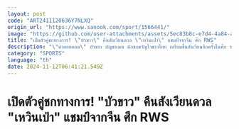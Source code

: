```yaml
---
layout: post
code: "ART2411120636Y7NLXQ"
origin_url: "https://www.sanook.com/sport/1566441/"
image: "https://github.com/user-attachments/assets/5ec83b8c-e7d4-4a84-abae-c102b7e22469"
title: "เปิดตัวคู่ชกทางการ! \"บัวขาว\" คืนสังเวียนดวล \"เหวินเป่า\" แชมป์จากจีน ศึก RWS"
description: "\"ดำดอตคอม\" บัวขาว บัญชาเมฆ นักชกขวัญใจชาวไทย เตรียมขึ้นสังเวียนอีกครั้งในศึก ราชดำเนิน เวิลด์ ซีรีส์ รายการพิเศษ ฉลองวันเกิดครบรอบ 80 ปี เวทีราชดำเนิน"
category: "SPORTS"
language: "th"
date: 2024-11-12T06:41:21.549Z
---
```


# เปิดตัวคู่ชกทางการ! "บัวขาว" คืนสังเวียนดวล "เหวินเป่า" แชมป์จากจีน ศึก RWS